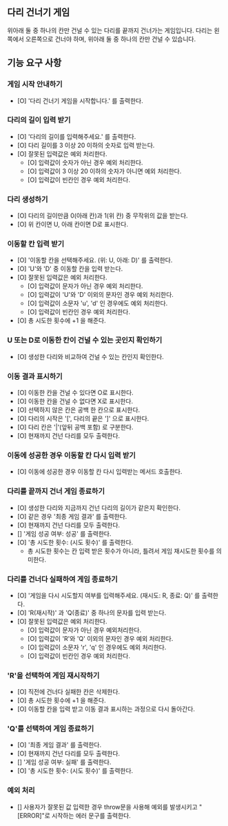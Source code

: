 ## 다리 건너기 게임

위아래 둘 중 하나의 칸만 건널 수 있는 다리를 끝까지 건너가는 게임입니다.
다리는 왼쪽에서 오른쪽으로 건너야 하며, 위아래 둘 중 하나의 칸만 건널 수 있습니다.

## 기능 요구 사항

### 게임 시작 안내하기

- [O] '다리 건너기 게임을 시작합니다.' 를 출력한다.

### 다리의 길이 입력 받기

- [O] '다리의 길이를 입력해주세요.' 를 출력한다.
- [O] 다리 길이를 3 이상 20 이하의 숫자로 입력 받는다.
- [O] 잘못된 입력값은 예외 처리한다.
  - [O] 입력값이 숫자가 아닌 경우 예외 처리한다.
  - [O] 입력값이 3 이상 20 이하의 숫자가 아니면 예외 처리한다.
  - [O] 입력값이 빈칸인 경우 예외 처리한다.

### 다리 생성하기

- [O] 다리의 길이만큼 0(아래 칸)과 1(위 칸) 중 무작위의 값을 받는다.
- [O] 위 칸이면 U, 아래 칸이면 D로 표시한다.

### 이동할 칸 입력 받기

- [O] '이동할 칸을 선택해주세요. (위: U, 아래: D)' 를 출력한다.
- [O] 'U'와 'D' 중 이동할 칸을 입력 받는다.
- [O] 잘못된 입력값은 예외 처리한다.
  - [O] 입력값이 문자가 아닌 경우 예외 처리한다.
  - [O] 입력값이 'U'와 'D' 이외의 문자인 경우 예외 처리한다.
  - [O] 입력값이 소문자 'u', 'd' 인 경우에도 예외 처리한다.
  - [O] 입력값이 빈칸인 경우 예외 처리한다.
- [O] 총 시도한 횟수에 +1 을 해준다.

### U 또는 D로 이동한 칸이 건널 수 있는 곳인지 확인하기

- [O] 생성한 다리와 비교하여 건널 수 있는 칸인지 확인한다.

### 이동 결과 표시하기

- [O] 이동한 칸을 건널 수 있다면 O로 표시한다.
- [O] 이동한 칸을 건널 수 없다면 X로 표시한다.
- [O] 선택하지 않은 칸은 공백 한 칸으로 표시한다.
- [O] 다리의 시작은 '[', 다리의 끝은 ']' 으로 표시한다.
- [O] 다리 칸은 '|'(앞뒤 공백 포함) 로 구분한다.
- [O] 현재까지 건넌 다리를 모두 출력한다.

### 이동에 성공한 경우 이동할 칸 다시 입력 받기

- [O] 이동에 성공한 경우 이동할 칸 다시 입력받는 메서드 호출한다.

### 다리를 끝까지 건너 게임 종료하기

- [O] 생성한 다리와 지금까지 건넌 다리의 길이가 같은지 확인한다.
- [O] 같은 경우 '최종 게임 결과' 를 출력한다.
- [O] 현재까지 건넌 다리를 모두 출력한다.
- [] '게임 성공 여부: 성공' 를 출력한다.
- [O] '총 시도한 횟수: (시도 횟수)' 를 출력한다.
  - 총 시도한 횟수는 칸 입력 받은 횟수가 아니라, 틀려서 게임 재시도한 횟수를 의미한다.

### 다리를 건너다 실패하여 게임 종료하기

- [O] '게임을 다시 시도할지 여부를 입력해주세요. (재시도: R, 종료: Q)' 를 출력한다.
- [O] 'R(재시작)' 과 'Q(종료)' 중 하나의 문자를 입력 받는다.
- [O] 잘못된 입력값은 예외 처리한다.
  - [O] 입력값이 문자가 아닌 경우 예외처리한다.
  - [O] 입력값이 'R'와 'Q' 이외의 문자인 경우 예외 처리한다.
  - [O] 입력값이 소문자 'r', 'q' 인 경우에도 예외 처리한다.
  - [O] 입력값이 빈칸인 경우 예외 처리한다.

### 'R'을 선택하여 게임 재시작하기

- [O] 직전에 건너다 실패한 칸은 삭제한다.
- [O] 총 시도한 횟수에 +1 을 해준다.
- [O] 이동할 칸을 입력 받고 이동 결과 표시하는 과정으로 다시 돌아간다.

### 'Q'를 선택하여 게임 종료하기

- [O] '최종 게임 결과' 를 출력한다.
- [O] 현재까지 건넌 다리를 모두 출력한다.
- [] '게임 성공 여부: 실패' 를 출력한다.
- [O] '총 시도한 횟수: (시도 횟수)' 를 출력한다.

### 예외 처리

- [] 사용자가 잘못된 값 입력한 경우 throw문을 사용해 예외를 발생시키고 "[ERROR]"로 시작하는 에러 문구를 출력한다.
